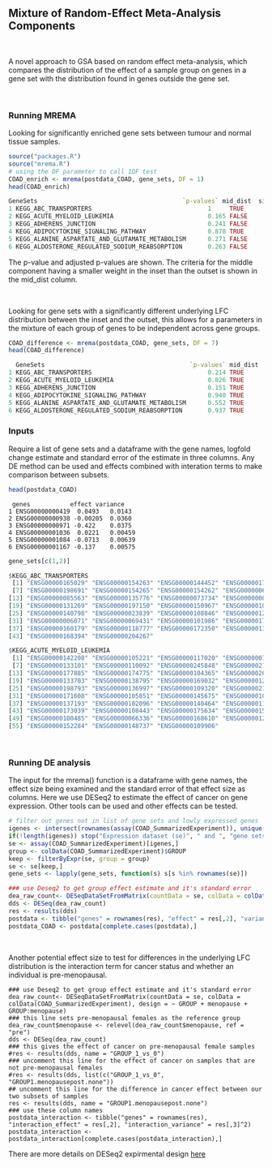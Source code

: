## Mixture of Random-Effect Meta-Analysis Components
&nbsp;

A novel approach to GSA based on random effect meta-analysis, which compares the distribution of the effect of a sample group on genes in a gene set with the distribution found in genes outside the gene set.

&nbsp;

### Running MREMA

Looking for significantly enriched gene sets between tumour and normal tissue samples.
```R
source("packages.R")
source("mrema.R")
# using the DF parameter to call 1DF test
COAD_enrich <- mrema(postdata_COAD, gene_sets, DF = 1)
head(COAD_enrich)
```
```R
GeneSets                                        `p-values` mid_dist  size BIC_value `Adj-Pval`
1 KEGG_ABC_TRANSPORTERS                                1     TRUE        43 FALSE              1
2 KEGG_ACUTE_MYELOID_LEUKEMIA                          0.165 FALSE       57 FALSE              1
3 KEGG_ADHERENS_JUNCTION                               0.241 FALSE       72 FALSE              1
4 KEGG_ADIPOCYTOKINE_SIGNALING_PATHWAY                 0.878 TRUE        63 FALSE              1
5 KEGG_ALANINE_ASPARTATE_AND_GLUTAMATE_METABOLISM      0.271 FALSE       30 FALSE              1
6 KEGG_ALDOSTERONE_REGULATED_SODIUM_REABSORPTION       0.263 FALSE       37 FALSE              1
```
The p-value and adjusted p-values are shown. The criteria for the middle component having a smaller weight in the inset than the outset is shown in the mid_dist column.

&nbsp;

Looking for gene sets with a significantly different underlying LFC distribution between the inset and the outset, this allows for a parameters in the mixture of each group of genes to be independent across gene groups. 

```R
COAD_difference <- mrema(postdata_COAD, gene_sets, DF = 7)
head(COAD_difference)
```
```R
  GeneSets                                        `p-values` mid_dist  size BIC_value `Adj-Pval`
1 KEGG_ABC_TRANSPORTERS                                0.214 TRUE        43 FALSE          0.924
2 KEGG_ACUTE_MYELOID_LEUKEMIA                          0.826 TRUE        57 FALSE          1    
3 KEGG_ADHERENS_JUNCTION                               0.151 TRUE        72 FALSE          0.787
4 KEGG_ADIPOCYTOKINE_SIGNALING_PATHWAY                 0.940 TRUE        63 FALSE          1    
5 KEGG_ALANINE_ASPARTATE_AND_GLUTAMATE_METABOLISM      0.552 TRUE        30 FALSE          1    
6 KEGG_ALDOSTERONE_REGULATED_SODIUM_REABSORPTION       0.937 TRUE        37 FALSE          1    
```

### Inputs
 Require a list of gene sets and a dataframe with the gene names, logfold change estimate and standard error of the estimate in three columns. Any DE method can be used and effects combined with interation terms to make comparison between subsets.

```R
head(postdata_COAD)
```
```
 genes           effect variance
1 ENSG00000000419  0.0493   0.0143 
2 ENSG00000000938 -0.00205  0.0360 
3 ENSG00000000971 -0.422    0.0375 
4 ENSG00000001036  0.0221   0.00459
5 ENSG00000001084 -0.0713   0.00639
6 ENSG00000001167 -0.137    0.00575
```

```R
gene_sets[c(1,2)]
```

```R
$KEGG_ABC_TRANSPORTERS
 [1] "ENSG00000165029" "ENSG00000154263" "ENSG00000144452" "ENSG00000179869" "ENSG00000107331" "ENSG00000167972"
 [7] "ENSG00000198691" "ENSG00000154265" "ENSG00000154262" "ENSG00000064687" "ENSG00000141338" "ENSG00000154258"
[13] "ENSG00000085563" "ENSG00000135776" "ENSG00000073734" "ENSG00000005471" "ENSG00000004846" "ENSG00000115657"
[19] "ENSG00000131269" "ENSG00000197150" "ENSG00000150967" "ENSG00000103222" "ENSG00000124574" "ENSG00000121270"
[25] "ENSG00000140798" "ENSG00000023839" "ENSG00000108846" "ENSG00000125257" "ENSG00000114770" "ENSG00000091262"
[31] "ENSG00000006071" "ENSG00000069431" "ENSG00000101986" "ENSG00000173208" "ENSG00000117528" "ENSG00000119688"
[37] "ENSG00000160179" "ENSG00000118777" "ENSG00000172350" "ENSG00000138075" "ENSG00000143921" "ENSG00000001626"
[43] "ENSG00000168394" "ENSG00000204267"

$KEGG_ACUTE_MYELOID_LEUKEMIA
 [1] "ENSG00000142208" "ENSG00000105221" "ENSG00000117020" "ENSG00000078061" "ENSG00000002330" "ENSG00000157764"
 [7] "ENSG00000133101" "ENSG00000110092" "ENSG00000245848" "ENSG00000213341" "ENSG00000187840" "ENSG00000122025"
[13] "ENSG00000177885" "ENSG00000174775" "ENSG00000104365" "ENSG00000269335" "ENSG00000173801" "ENSG00000157404"
[19] "ENSG00000133703" "ENSG00000138795" "ENSG00000169032" "ENSG00000126934" "ENSG00000100030" "ENSG00000102882"
[25] "ENSG00000198793" "ENSG00000136997" "ENSG00000109320" "ENSG00000213281" "ENSG00000121879" "ENSG00000051382"
[31] "ENSG00000171608" "ENSG00000105851" "ENSG00000145675" "ENSG00000105647" "ENSG00000117461" "ENSG00000141506"
[37] "ENSG00000137193" "ENSG00000102096" "ENSG00000140464" "ENSG00000112033" "ENSG00000132155" "ENSG00000131759"
[43] "ENSG00000173039" "ENSG00000108443" "ENSG00000175634" "ENSG00000159216" "ENSG00000079102" "ENSG00000115904"
[49] "ENSG00000100485" "ENSG00000066336" "ENSG00000168610" "ENSG00000126561" "ENSG00000173757" "ENSG00000081059"
[55] "ENSG00000152284" "ENSG00000148737" "ENSG00000109906" 
```


&nbsp;


### Running DE analysis 

The input for the mrema() function is a dataframe with gene names, the effect size being examined and the standard error of that effect size as columns. Here we use DESeq2 to estimate the effect of cancer on gene expression. Other tools can be used and other effects can be tested. 

```R
# filter out genes not in list of gene sets and lowly expressed genes
igenes <- intersect(rownames(assay(COAD_SummarizedExperiment)), unique(unlist(gene_sets)))
if(!length(igenes)) stop("Expression dataset (se)", " and ", "gene sets (gs) have no gene IDs in common")
se <- assay(COAD_SummarizedExperiment)[igenes,]
group <- colData(COAD_SummarizedExperiment)$GROUP
keep <- filterByExpr(se, group = group)
se <- se[keep,]
gene_sets <- lapply(gene_sets, function(s) s[s %in% rownames(se)]) 

### use Deseq2 to get group effect estimate and it's standard error
dea_raw_count<- DESeqDataSetFromMatrix(countData = se, colData = colData(COAD_SummarizedExperiment), design = ~ GROUP)
dds <- DESeq(dea_raw_count)
res <- results(dds)
postdata <- tibble("genes" = rownames(res), "effect" = res[,2], "variance" = res[,3]^2)
postdata_COAD <- postdata[complete.cases(postdata),]
```
&nbsp;

Another potential effect size to test for differences in the underlying LFC distribution is the interaction term for cancer status and whether an individual is pre-menopausal. 

```{r}
### use Deseq2 to get group effect estimate and it's standard error
dea_raw_count<- DESeqDataSetFromMatrix(countData = se, colData = colData(COAD_SummarizedExperiment), design = ~ GROUP + menopause + GROUP:menopause)
### this line sets pre-menopausal females as the reference group
dea_raw_count$menopause <- relevel(dea_raw_count$menopause, ref = "pre")
dds <- DESeq(dea_raw_count)
### this gives the effect of cancer on pre-menopausal female samples
#res <- results(dds, name = "GROUP_1_vs_0")
### uncomment this line for the effect of cancer on samples that are not pre-menopausal females
#res <- results(dds, list(c("GROUP_1_vs_0", "GROUP1.menopausepost.none"))
## uncomment this line for the difference in cancer effect between our two subsets of samples
res <- results(dds, name = "GROUP1.menopausepost.none")
### use these column names
postdata_interaction <- tibble("genes" = rownames(res), "interaction_effect" = res[,2], "interaction_variance" = res[,3]^2)
postdata_interaction <- postdata_interaction[complete.cases(postdata_interaction),]
```

There are more details on DESeq2 expirmental design [here](https://rstudio-pubs-static.s3.amazonaws.com/329027_593046fb6d7a427da6b2c538caf601e1.html)
